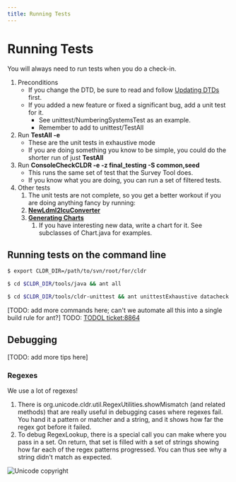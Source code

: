 ```yaml
---
title: Running Tests
---
```


# Running Tests

You will always need to run tests when you do a check\-in.

1. Preconditions
	- If you change the DTD, be sure to read and follow [Updating DTDs](https://cldr.unicode.org/development/updating-dtds) first.
	- If you added a new feature or fixed a significant bug, add a unit test for it. 
		- See unittest/NumberingSystemsTest as an example.
		- Remember to add to unittest/TestAll
2. Run **TestAll \-e**
	- These are the unit tests in exhaustive mode
	- If you are doing something you know to be simple, you could do the shorter run of just **TestAll**
3. Run **ConsoleCheckCLDR \-e \-z final\_testing \-S common,seed**
	- This runs the same set of test that the Survey Tool does.
	- If you know what you are doing, you can run a set of filtered tests.
4. Other tests
	1. The unit tests are not complete, so you get a better workout if you are doing anything fancy by running:
	2. [**NewLdml2IcuConverter**](https://cldr.unicode.org/development/coding-cldr-tools/newldml2icuconverter)
	3. [**Generating Charts**](https://cldr.unicode.org/development/cldr-big-red-switch/generating-charts)
		1. If you have interesting new data, write a chart for it. See subclasses of Chart.java for examples.

## Running tests on the command line

```bash
$ export CLDR_DIR=/path/to/svn/root/for/cldr

$ cd $CLDR_DIR/tools/java && ant all

$ cd $CLDR_DIR/tools/cldr-unittest && ant unittestExhaustive datacheck
```

\[TODO: add more commands here; can't we automate all this into a single build rule for ant?] TODO: [TODOL ticket:8864](http://unicode.org/cldr/trac/ticket/8864) 

## Debugging

\[TODO: add more tips here]

### Regexes

We use a lot of regexes!

1. There is org.unicode.cldr.util.RegexUtilities.showMismatch (and related methods) that are really useful in debugging cases where regexes fail. You hand it a pattern or matcher and a string, and it shows how far the regex got before it failed.
2. To debug RegexLookup, there is a special call you can make where you pass in a set. On return, that set is filled with a set of strings showing how far each of the regex patterns progressed. You can thus see why a string didn't match as expected.

![Unicode copyright](https://www.unicode.org/img/hb_notice.gif)